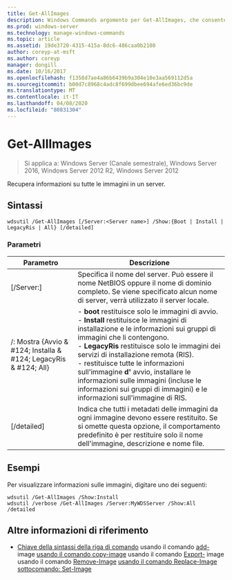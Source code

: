 ```yaml
---
title: Get-AllImages
description: Windows Commands argomento per Get-AllImages, che consente di recuperare informazioni su tutte le immagini in un server.
ms.prod: windows-server
ms.technology: manage-windows-commands
ms.topic: article
ms.assetid: 19de3720-4315-415a-8dc6-486caa0b2100
author: coreyp-at-msft
ms.author: coreyp
manager: dongill
ms.date: 10/16/2017
ms.openlocfilehash: f1358d7ae4a86b6439b9a304e10e3aa569112d5a
ms.sourcegitcommit: b00d7c8968c4adc8f699dbee694afe6ed36bc9de
ms.translationtype: MT
ms.contentlocale: it-IT
ms.lasthandoff: 04/08/2020
ms.locfileid: "80831304"
---
```

# <a name="get-allimages"></a>Get-AllImages

>Si applica a: Windows Server (Canale semestrale), Windows Server 2016, Windows Server 2012 R2, Windows Server 2012

Recupera informazioni su tutte le immagini in un server.

## <a name="syntax"></a>Sintassi
```
wdsutil /Get-AllImages [/Server:<Server name>] /Show:{Boot | Install | LegacyRis | All} [/detailed]
```
### <a name="parameters"></a>Parametri
|Parametro|Descrizione|
|-------|--------|
|[/Server:<Server name>]|Specifica il nome del server. Può essere il nome NetBIOS oppure il nome di dominio completo. Se viene specificato alcun nome di server, verrà utilizzato il server locale.|
|/: Mostra {Avvio & #124; Installa & #124; LegacyRis & #124; All}|-   **boot** restituisce solo le immagini di avvio.<br />-   **Install** restituisce le immagini di installazione e le informazioni sui gruppi di immagini che li contengono.<br />-   **LegacyRis** restituisce solo le immagini dei servizi di installazione remota (RIS).<br />-   restituisce tutte le informazioni sull'immagine **d'** avvio, installare le informazioni sulle immagini (incluse le informazioni sui gruppi di immagini) e le informazioni sull'immagine di RIS.|
|[/detailed]|Indica che tutti i metadati delle immagini da ogni immagine devono essere restituito. Se si omette questa opzione, il comportamento predefinito è per restituire solo il nome dell'immagine, descrizione e nome file.|
## <a name="examples"></a><a name=BKMK_examples></a>Esempi
Per visualizzare informazioni sulle immagini, digitare uno dei seguenti:
```
wdsutil /Get-AllImages /Show:Install
wdsutil /verbose /Get-AllImages /Server:MyWDSServer /Show:All /detailed
```
## <a name="additional-references"></a>Altre informazioni di riferimento
- [Chiave della sintassi della riga di comando](command-line-syntax-key.md)
usando il comando [add-](using-the-add-image-command.md) image
[usando il comando copy-image](using-the-copy-image-command.md)
usando il comando [Export-](using-the-export-image-command.md) image
usando il comando [Remove-Image](using-the-remove-image-command.md)
[usando il comando Replace-Image](using-the-replace-image-command.md)
[sottocomando: Set-Image](subcommand-set-image.md)
